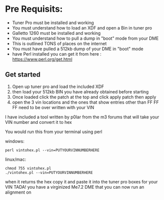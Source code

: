 # Pre Requisits:
- Tuner Pro must be installed and working
- You must understand how to load an XDF and open a Bin in tuner pro
- Galletto 1260 must be installed and working
- You must understand how to pull a dump in "boot" mode from your DME
- This is outlined TONS of places on the internet
- You must have pulled a 512kb dump of your DME in "boot" mode
- have Perl installed you can get it from here : https://www.perl.org/get.html


## Get started
1. Open up tuner pro and load the included XDF
2. then load your 512kb BIN you have already obtained before starting
3. Once loaded click the patch at the top and click apply patch then apply
4. open the 3 vin locations and the ones that show entries other than FF FF FF need to be over written with your VIN

I have included a tool written by p0lar from the m3 forums that will take your VIN number and convert it to hex

You would run this from your terminal using perl

windows:

`perl vintohex.pl --vin=PUTYOURVINNUMBERHERE`

linux/mac:

`chmod 755 vintohex.pl` <br>
`./vintohex.pl --vin=PUTYOURVINNUMBERHERE`


when it returns the hex copy it and paste it into the tuner pro boxes for your VIN
TADA! you have a virginized Me7.2 DME that you can now run an alignment on
